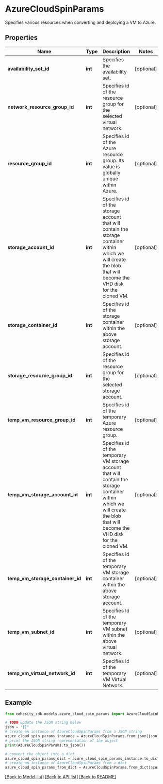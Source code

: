 # AzureCloudSpinParams

Specifies various resources when converting and deploying a VM to Azure.

## Properties

Name | Type | Description | Notes
------------ | ------------- | ------------- | -------------
**availability_set_id** | **int** | Specifies the availability set. | [optional] 
**network_resource_group_id** | **int** | Specifies id of the resource group for the selected virtual network. | [optional] 
**resource_group_id** | **int** | Specifies id of the Azure resource group. Its value is globally unique within Azure. | [optional] 
**storage_account_id** | **int** | Specifies id of the storage account that will contain the storage container within which we will create the blob that will become the VHD disk for the cloned VM. | [optional] 
**storage_container_id** | **int** | Specifies id of the storage container within the above storage account. | [optional] 
**storage_resource_group_id** | **int** | Specifies id of the resource group for the selected storage account. | [optional] 
**temp_vm_resource_group_id** | **int** | Specifies id of the temporary Azure resource group. | [optional] 
**temp_vm_storage_account_id** | **int** | Specifies id of the temporary VM storage account that will contain the storage container within which we will create the blob that will become the VHD disk for the cloned VM. | [optional] 
**temp_vm_storage_container_id** | **int** | Specifies id of the temporary VM storage container within the above storage account. | [optional] 
**temp_vm_subnet_id** | **int** | Specifies Id of the temporary VM subnet within the above virtual network. | [optional] 
**temp_vm_virtual_network_id** | **int** | Specifies Id of the temporary VM Virtual Network. | [optional] 

## Example

```python
from cohesity_sdk.models.azure_cloud_spin_params import AzureCloudSpinParams

# TODO update the JSON string below
json = "{}"
# create an instance of AzureCloudSpinParams from a JSON string
azure_cloud_spin_params_instance = AzureCloudSpinParams.from_json(json)
# print the JSON string representation of the object
print(AzureCloudSpinParams.to_json())

# convert the object into a dict
azure_cloud_spin_params_dict = azure_cloud_spin_params_instance.to_dict()
# create an instance of AzureCloudSpinParams from a dict
azure_cloud_spin_params_from_dict = AzureCloudSpinParams.from_dict(azure_cloud_spin_params_dict)
```
[[Back to Model list]](../README.md#documentation-for-models) [[Back to API list]](../README.md#documentation-for-api-endpoints) [[Back to README]](../README.md)


